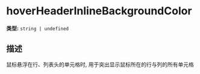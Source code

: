 # hoverHeaderInlineBackgroundColor

**类型:** `string | undefined`

## 描述
鼠标悬浮在行、列表头的单元格时, 用于突出显示鼠标所在的行与列的所有单元格